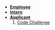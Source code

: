 - [__Employee__](employee/)
- [__Intern__](internship/)
- [__Applicant__](applicant/)
  1. [Code Challenge](applicant/challenge.md)